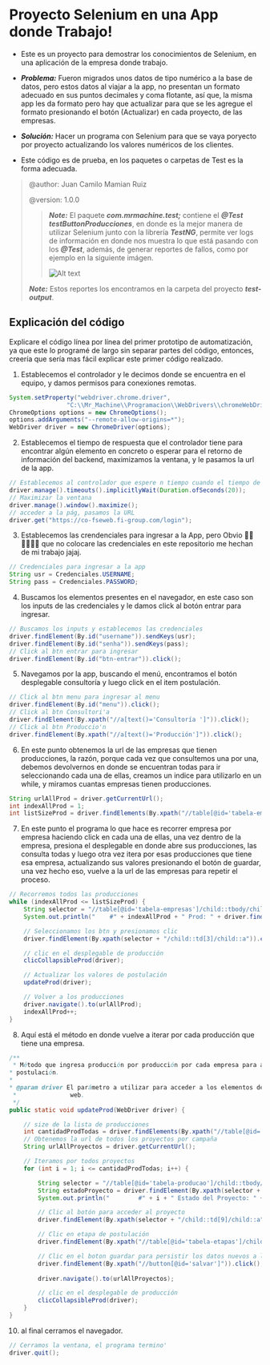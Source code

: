 # Proyecto Selenium en una App donde Trabajo!

 - Este es un proyecto para demostrar los conocimientos de Selenium, en una aplicación de la empresa donde trabajo.
 
 - ***Problema:*** Fueron migrados unos datos de tipo numérico a la base de datos, pero estos datos al viajar a la app, no presentan un formato adecuado en sus puntos decimales y coma flotante, así que, la misma app les da formato pero hay que actualizar para que se les agregue el formato presionando el botón (Actualizar) en cada proyecto, de las empresas.
  
 - ***Solución:*** Hacer un programa con Selenium para que se vaya poryecto por proyecto actualizando los valores numéricos de los clientes.
 
 - Este código es de prueba, en los paquetes o carpetas de Test es la forma adecuada.
  
 > @author: Juan Camilo Mamian Ruiz
 >
 > @version: 1.0.0
 >> ***Note:*** El paquete ***com.mrmachine.test;*** contiene el ***@Test testButtonProducciones***, en donde es la mejor manera de utilizar Selenium junto con la librería ***TestNG***, permite ver logs de información en donde nos muestra lo que está pasando con los ***@Test***, además, de generar reportes de fallos, como por ejemplo en la siguiente imágen.
 >> 
 >> ![Alt text](http://knorrium.info/wp-content/uploads/2010/11/testng-report.png)
 >> 
 >  ***Note:*** Estos reportes los encontramos en la carpeta del proyecto ***test-output***.
 
 ## Explicación  del código

Explicare el código línea por línea del primer prototipo de automatización, ya que este lo programé de largo sin separar partes del código, entonces, creería que sería mas fácil explicar este primer código realizado.

1. Establecemos el controlador y le decimos donde se encuentra en el equipo, y damos permisos para conexiones remotas.
```java
System.setProperty("webdriver.chrome.driver",
				"C:\\Mr_Machine\\Programacion\\WebDrivers\\chromeWebDriver\\chromedriver.exe");
ChromeOptions options = new ChromeOptions();
options.addArguments("--remote-allow-origins=*");
WebDriver driver = new ChromeDriver(options);
```
2. Establecemos el tiempo de respuesta que el controlador tiene para encontrar algún elemento en concreto o esperar para el retorno de información del backend, maximizamos la ventana, y le pasamos la url de la app.
```java
// Establecemos al controlador que espere n tiempo cuando el tiempo de respuesta de la app se demore.
driver.manage().timeouts().implicitlyWait(Duration.ofSeconds(20));
// Maximizar la ventana
driver.manage().window().maximize();
// acceder a la pág, pasamos la URL
driver.get("https://co-fseweb.fi-group.com/login");
```
3. Establecemos las crendenciales para ingresar a la App, pero Obvio 🤦‍♂️🤦‍♂️🤦‍♂️ que no colocare las credenciales en este repositorio me hechan de mi trabajo jajaj.

```java 
// Credenciales para ingresar a la app
String usr = Credenciales.USERNAME;
String pass = Credenciales.PASSWORD;
```
4. Buscamos los elementos presentes en el navegador, en este caso son los inputs de las credenciales y le damos click al botón entrar para ingresar.
```java
// Buscamos los inputs y establecemos las credenciales
driver.findElement(By.id("username")).sendKeys(usr);
driver.findElement(By.id("senha")).sendKeys(pass);
// Click al btn entrar para ingresar
driver.findElement(By.id("btn-entrar")).click();
```
5. Navegamos por la app, buscando el menú, encontramos el botón desplegable consultoría y luego click en el item postulación. 
```java
// Click al btn menu para ingresar al menu
driver.findElement(By.id("menu")).click();
// Click al btn Consultori'a
driver.findElement(By.xpath("//a[text()='Consultoría ']")).click();
// Click al btn Produccio'n
driver.findElement(By.xpath("//a[text()='Producción']")).click();
```
6. En este punto obtenemos la url de las empresas que tienen producciones, la razón, porque cada vez que consultemos una por una, debemos devolvernos en donde se encuentran todas para ir seleccionando cada una de ellas, creamos un indice para utilizarlo en un while, y miramos cuantas empresas tienen producciones. 
```java
String urlAllProd = driver.getCurrentUrl();
int indexAllProd = 1;
int listSizeProd = driver.findElements(By.xpath("//table[@id='tabela-empresas']/child::tbody/child::tr")).size();
```
7. En este punto el programa lo que hace es recorrer empresa por empresa haciendo click en cada una de ellas, una vez dentro de la empresa, presiona el desplegable en donde abre sus producciones, las consulta todas y luego otra vez itera por esas producciones que tiene esa empresa, actualizando sus valores presionando el botón de guardar, una vez hecho eso, vuelve a la url de las empresas para repetir el proceso.
```java
// Recorremos todos las producciones
while (indexAllProd <= listSizeProd) {
	String selector = "//table[@id='tabela-empresas']/child::tbody/child::tr[" + indexAllProd + "]";
	System.out.println("	#" + indexAllProd + " Prod: " + driver.findElement(By.xpath(selector + "/child::td[2]")).getText() + "\n");

	// Seleccionamos los btn y presionamos clic
	driver.findElement(By.xpath(selector + "/child::td[3]/child::a")).click();

	// clic en el desplegable de producción
	clicCollapsibleProd(driver);

	// Actualizar los valores de postulación
	updateProd(driver);

	// Volver a los producciones
	driver.navigate().to(urlAllProd);
	indexAllProd++;
}
```
8. Aquí está el método en donde vuelve a iterar por cada producción que tiene una empresa.
```java
/**
 * Método que ingresa producción por producción por cada empresa para actualizar los valores de
* postulación.
* 
* @param driver El parámetro a utilizar para acceder a los elementos de la pág
 *               web.
 */
public static void updateProd(WebDriver driver) {

	// size de la lista de producciones
	int cantidadProdTodas = driver.findElements(By.xpath("//table[@id='tabela-producao']/child::tbody/child::tr")).size();
	// Obtenemos la url de todos los proyectos por campaña
	String urlAllProyectos = driver.getCurrentUrl();

	// Iteramos por todos proyectos
	for (int i = 1; i <= cantidadProdTodas; i++) {

		String selector = "//table[@id='tabela-producao']/child::tbody/child::tr[" + i + "]";
		String estadoProyecto = driver.findElement(By.xpath(selector + "/child::td[4]")).getText();
		System.out.println("		#" + i + " Estado del Proyecto: " + estadoProyecto + "\n");

		// Clic al botón para acceder al proyecto
		driver.findElement(By.xpath(selector + "/child::td[9]/child::a")).click();

		// Clic en etapa de postulación 
		driver.findElement(By.xpath("//table[@id='tabela-etapas']/child::tbody[3]/child::tr/child::td[2]/a")).click();

		// Clic en el boton guardar para persistir los datos nuevos a la bd. 
		driver.findElement(By.xpath("//button[@id='salvar']")).click();
			
		driver.navigate().to(urlAllProyectos);

		// clic en el desplegable de producción
		clicCollapsibleProd(driver);
	}
}
```
10. al final cerramos el navegador.
```java
// Cerramos la ventana, el programa termino'
driver.quit();
```
